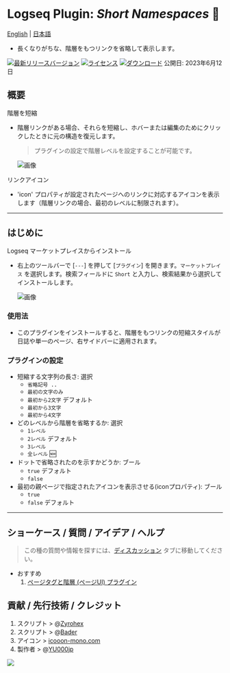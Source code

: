# Logseq Plugin: *Short Namespaces* 🍰

[English](https://github.com/YU000jp/logseq-plugin-short-namespaces) | [日本語](https://github.com/YU000jp/logseq-plugin-short-namespaces/blob/main/readme.ja.md)

- 長くなりがちな、階層をもつリンクを省略して表示します。

[![最新リリースバージョン](https://img.shields.io/github/v/release/YU000jp/logseq-plugin-short-namespaces)](https://github.com/YU000jp/logseq-plugin-short-namespaces/releases)
[![ライセンス](https://img.shields.io/github/license/YU000jp/logseq-plugin-short-namespaces?color=blue)](https://github.com/YU000jp/logseq-plugin-short-namespaces/LICENSE)
[![ダウンロード](https://img.shields.io/github/downloads/YU000jp/logseq-plugin-short-namespaces/total.svg)](https://github.com/YU000jp/logseq-plugin-short-namespaces/releases)
公開日: 2023年6月12日

## 概要

階層を短縮
  - 階層リンクがある場合、それらを短縮し、ホバーまたは編集のためにクリックしたときに元の構造を復元します。
    > プラグインの設定で階層レベルを設定することが可能です。

    ![画像](https://github.com/YU000jp/logseq-plugin-short-namespaces/assets/111847207/f2a7aae1-fc7f-4857-9f7a-af1cdd0b2191)

リンクアイコン
  - 'icon' プロパティが設定されたページへのリンクに対応するアイコンを表示します（階層リンクの場合、最初のレベルに制限されます）。

---

## はじめに

Logseq マーケットプレイスからインストール
  - 右上のツールバーで [`---`] を押して [`プラグイン`] を開きます。`マーケットプレイス` を選択します。検索フィールドに `Short` と入力し、検索結果から選択してインストールします。

     ![画像](https://github.com/YU000jp/logseq-plugin-short-namespaces/assets/111847207/c2782452-9254-4cda-9604-5283de136da2)

### 使用法

- このプラグインをインストールすると、階層をもつリンクの短縮スタイルが日誌や単一のページ、右サイドバーに適用されます。

### プラグインの設定

- 短縮する文字列の長さ: 選択
  - `省略記号 ..`
  - `最初の文字のみ`
  - `最初から2文字` デフォルト
  - `最初から3文字`
  - `最初から4文字`
- どのレベルから階層を省略するか: 選択
  - `1レベル`
  - `2レベル` デフォルト
  - `3レベル`
  - `全レベル` 🆕
- ドットで省略されたのを示すかどうか: ブール
  - `true` デフォルト
  - `false`
- 最初の親ページで指定されたアイコンを表示させる(iconプロパティ): ブール
  - `true`
  - `false` デフォルト

---

## ショーケース / 質問 / アイデア / ヘルプ

> この種の質問や情報を探すには、[ディスカッション](https://github.com/YU000jp/logseq-plugin-short-namespaces/discussions) タブに移動してください。

- おすすめ
  1. [ページタグと階層 (ページUI) プラグイン](https://github.com/YU000jp/logseq-plugin-page-tags-and-hierarchy)

## 貢献 / 先行技術 / クレジット

1. スクリプト > @[Zyrohex](https://gist.github.com/Zyrohex/9782b737f8f7f7bca7b6cc7e7868d793)
1. スクリプト > @[Bader](https://discord.com/channels/725182569297215569/896368413243494430/1116515366508711996)
1. アイコン > [icooon-mono.com](https://icooon-mono.com/12668-%e3%82%b1%e3%83%bc%e3%82%ad%e3%81%ae%e3%82%a2%e3%82%a4%e3%82%b33/)
1. 製作者 > @[YU000jp](https://github.com/YU000jp)

<a href="https://www.buymeacoffee.com/yu000japan"><img src="https://img.buymeacoffee.com/button-api/?text=Buy me a pizza&emoji=🍕&slug=yu000japan&button_colour=FFDD00&font_colour=000000&font_family=Poppins&outline_colour=000000&coffee_colour=ffffff" /></a>
